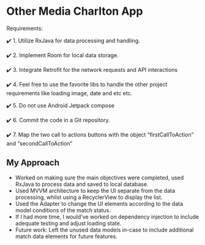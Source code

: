 # Other Media Charlton App

Requirements:

:heavy_check_mark: 1. Utilize RxJava for data processing and handling.

:heavy_check_mark: 2. Implement Room for local data storage.

:heavy_check_mark: 3. Integrate Retrofit for the network requests and API interactions

:heavy_check_mark: 4. Feel free to use the favorite libs to handle the other project requirements like loading image, date and etc etc.

:heavy_check_mark: 5. Do not use Android Jetpack compose

:heavy_check_mark: 6. Commit the code in a Git repository.

:heavy_check_mark: 7. Map the two call to actions buttons with the object “firstCallToAction” and “secondCallToAction”


## My Approach
- Worked on making sure the main objectives were completed, used RxJava to process data and saved to local database.
- Used MVVM architecture to keep the UI separate from the data processing, whilst using a RecyclerView to display the list.
- Used the Adapter to change the UI elements according to the data model conditions of the match status.
- If I had more time, I would've worked on dependency injection to include adequate testing and adjust loading state.
- Future work: Left the unused data models in-case to include additional match data elements for future features.
